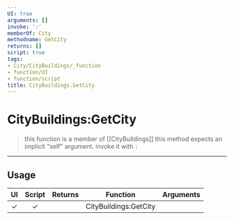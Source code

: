 ```yaml
---
UI: true
arguments: []
invoke: ':'
memberOf: City
methodname: GetCity
returns: []
script: true
tags:
- City/CityBuildings/_function
- function/UI
- function/script
title: CityBuildings.GetCity
---
```

# CityBuildings:GetCity
> this function is a member of [[CityBuildings]]
> this method expects an implicit "self" argument. invoke it with `:`
-----
## Usage
|  UI | Script | Returns | Function | Arguments |
|:---:|:------:|-------:|:--------:|:---------|
|✓|✓||CityBuildings:GetCity||
